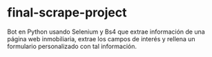# final-scrape-project
Bot en Python usando Selenium y Bs4 que extrae información de una página web inmobiliaria, extrae los campos de interés y rellena un formulario personalizado con tal información.
